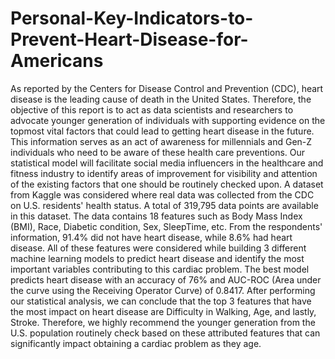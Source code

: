 # Personal-Key-Indicators-to-Prevent-Heart-Disease-for-Americans

As reported by the Centers for Disease Control and Prevention (CDC), heart disease is the
leading cause of death in the United States. Therefore, the objective of this report is to act as
data scientists and researchers to advocate younger generation of individuals with supporting
evidence on the topmost vital factors that could lead to getting heart disease in the future. This
information serves as an act of awareness for millennials and Gen-Z individuals who need to be
aware of these health care preventions. Our statistical model will facilitate social media
influencers in the healthcare and fitness industry to identify areas of improvement for visibility
and attention of the existing factors that one should be routinely checked upon.
A dataset from Kaggle was considered where real data was collected from the CDC on U.S.
residents' health status. A total of 319,795 data points are available in this dataset. The data
contains 18 features such as Body Mass Index (BMI), Race, Diabetic condition, Sex,
SleepTime, etc. From the respondents' information, 91.4% did not have heart disease, while
8.6% had heart disease. All of these features were considered while building 3 different
machine learning models to predict heart disease and identify the most important variables
contributing to this cardiac problem. The best model predicts heart disease with an accuracy
of 76% and AUC-ROC (Area under the curve using the Receiving Operator Curve)
of 0.8417. After performing our statistical analysis, we can conclude that the top 3 features that
have the most impact on heart disease are Difficulty in Walking, Age, and lastly, Stroke.
Therefore, we highly recommend the younger generation from the U.S. population routinely
check based on these attributed features that can significantly impact obtaining a cardiac
problem as they age.




